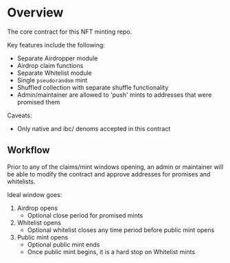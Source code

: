 # Overview

The core contract for this NFT minting repo.

Key features include the following:
- Separate Airdropper module
- Airdrop claim functions
- Separate Whitelist module
- Single `pseudorandom` mint
- Shuffled collection with separate shuffle functionality
- Admin/maintainer are allowed to 'push' mints to addresses that were promised them

Caveats:
- Only native and ibc/ denoms accepted in this contract

## Workflow

Prior to any of the claims/mint windows opening, an admin or maintainer will be able to modify the contract and approve addresses for promises and whitelists.

Ideal window goes:

1. Airdrop opens
    - Optional close period for promised mints
2. Whitelist opens
    - Optional whitelist closes any time period before public mint opens
3. Public mint opens
    - Optional public mint ends
    - Once public mint begins, it is a hard stop on Whitelist mints